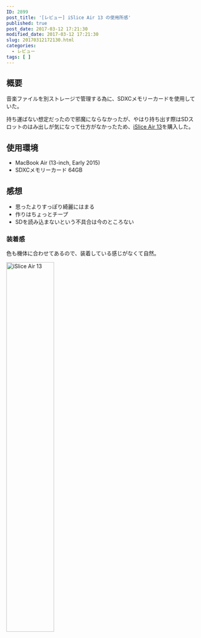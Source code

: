 ```yaml
---
ID: 2899
post_title: '[レビュー] iSlice Air 13 の使用所感'
published: true
post_date: 2017-03-12 17:21:30
modified_date: 2017-03-12 17:21:30
slug: 20170312172130.html
categories:
  - レビュー
tags: [ ]
---
```

<!--more-->

## 概要
音楽ファイルを別ストレージで管理する為に、SDXCメモリーカードを使用していた。

持ち運ばない想定だったので邪魔にならなかったが、やはり持ち出す際はSDスロットのはみ出しが気になって仕方がなかったため、[iSlice Air 13](https://www.amazon.co.jp/exec/obidos/ASIN/B00TTFOFEO/chafuso-22/ref=nosim/)を購入した。

## 使用環境

* MacBook Air (13-inch, Early 2015)
* SDXCメモリーカード 64GB

## 感想

* 思ったよりすっぽり綺麗にはまる
* 作りはちょっとチープ
* SDを読み込まないという不具合は今のところない

### 装着感

色も機体に合わせてあるので、装着している感じがなくて自然。

<img alt="iSlice Air 13" src="https://i.imgur.com/C7Vm3Nh.jpg" width="50%">
